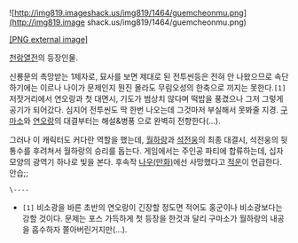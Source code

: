 ![http://img819.imageshack.us/img819/1464/guemcheonmu.png](http://img819.image
shack.us/img819/1464/guemcheonmu.png)

[[PNG external
image]](http://img819.imageshack.us/img819/1464/guemcheonmu.png)

[천랑열전](%EC%B2%9C%EB%9E%91%EC%97%B4%EC%A0%84.md)의 등장인물.

신룡문의 촉망받는 1제자로, 묘사를 보면 제대로 된 전투씬등은 전혀 안 나왔으므로 속단하기에는 이르나 나이가 문제인지 뭔진 몰라도 무림오성의
한축으로 끼지는 못한다.`[1]`  
저잣거리에서 연오랑과 첫 대면시, 기도가 범상치 않다며 떡밥을 풍겼으나 그저 그렇게 공기가 되어갔다. 심지어 전투씬도 딱 한번 나오는데
그것마저 부실해서 못봐줄 지경. [구마소](%EA%B5%AC%EB%A7%88%EC%86%8C.md)와
[연오랑](%EC%97%B0%EC%98%A4%EB%9E%91.md)의 대결부터는 해설&병풍 으로 완벽히 전향한다(...).

그러나 이 캐릭터도 커다란 역할을 했는데, [월하랑](%EC%9B%94%ED%95%98%EB%9E%91.md)과
[석전웅](%EC%84%9D%EC%A0%84%EC%9B%85.md)의 최종 대결시, 석전웅의 뒷통수를 후려쳐서 월하랑의 승리를 돕는다.
게임에서는 주인공 파티에 합류하는데, 십자모양의 광역기 하나로 빛을 본다. 후속작
[나우(만화)](%EB%82%98%EC%9A%B0%28%EB%A7%8C%ED%99%94%29.md)에선 사망했다고
[적운](%EC%A0%81%EC%9A%B4.md)이 언급한다. 안습;;

`\----`

  * `[1]` 비소광을 바른 초반의 연오랑이 긴장할 정도면 적어도 홍군이나 비소광보다는 강할 것이다. 문제는 포스 가득하게 첫 등장을 한것과 달리 구마소가 월하랑의 내공을 흡수하자 쫄아버린거지만(...).

